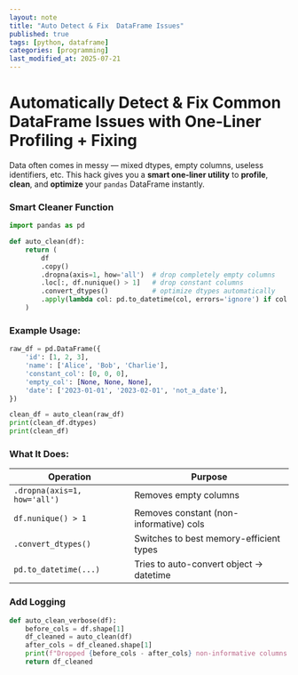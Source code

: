 ```yaml
---
layout: note
title: "Auto Detect & Fix  DataFrame Issues"
published: true
tags: [python, dataframe]
categories: [programming]
last_modified_at: 2025-07-21
---
```


# Automatically Detect & Fix Common DataFrame Issues with One-Liner Profiling + Fixing

Data often comes in messy — mixed dtypes, empty columns, useless identifiers, etc. This hack gives you a **smart one-liner utility** to **profile**, **clean**, and **optimize** your `pandas` DataFrame instantly.

### Smart Cleaner Function

```python
import pandas as pd

def auto_clean(df):
    return (
        df
        .copy()
        .dropna(axis=1, how='all')  # drop completely empty columns
        .loc[:, df.nunique() > 1]   # drop constant columns
        .convert_dtypes()           # optimize dtypes automatically
        .apply(lambda col: pd.to_datetime(col, errors='ignore') if col.dtype == 'object' else col)
    )
```

### Example Usage:

```python
raw_df = pd.DataFrame({
    'id': [1, 2, 3],
    'name': ['Alice', 'Bob', 'Charlie'],
    'constant_col': [0, 0, 0],
    'empty_col': [None, None, None],
    'date': ['2023-01-01', '2023-02-01', 'not_a_date'],
})

clean_df = auto_clean(raw_df)
print(clean_df.dtypes)
print(clean_df)
```

### What It Does:

| Operation | Purpose |
| --- | --- |
| `.dropna(axis=1, how='all')` | Removes empty columns |
| `df.nunique() > 1` | Removes constant (non-informative) cols |
| `.convert_dtypes()` | Switches to best memory-efficient types |
| `pd.to_datetime(...)` | Tries to auto-convert object → datetime |

### Add Logging

```python
def auto_clean_verbose(df):
    before_cols = df.shape[1]
    df_cleaned = auto_clean(df)
    after_cols = df_cleaned.shape[1]
    print(f"Dropped {before_cols - after_cols} non-informative columns.")
    return df_cleaned
```
